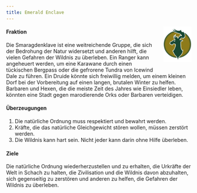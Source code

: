 ```yaml
---
title: Emerald Enclave
---
```


<img
  src='/images/factions/enclave.png'
  style='width:15%;
         float:right;
         margin-left: 1rem;
         margin-bottom: 1rem;'/>

#### Fraktion

Die Smaragdenklave ist eine weitreichende Gruppe, die sich der Bedrohung der Natur widersetzt und anderen hilft, die vielen Gefahren der Wildnis zu überleben.
Ein Ranger kann angeheuert werden, um eine Karawane durch einen tückischen Bergpass oder die gefrorene Tundra von Icewind Dale zu führen.
Ein Druide könnte sich freiwillig melden, um einem kleinen Dorf bei der Vorbereitung auf einen langen, brutalen Winter zu helfen.
Barbaren und Hexen, die die meiste Zeit des Jahres wie Einsiedler leben, könnten eine Stadt gegen marodierende Orks oder Barbaren verteidigen.

#### Überzeugungen

1. Die natürliche Ordnung muss respektiert und bewahrt werden.
2. Kräfte, die das natürliche Gleichgewicht stören wollen, müssen zerstört werden.
3. Die Wildnis kann hart sein. Nicht jeder kann darin ohne Hilfe überleben.

#### Ziele

Die natürliche Ordnung wiederherzustellen und zu erhalten, die Urkräfte der Welt in Schach zu halten, die Zivilisation und die Wildnis davon abzuhalten, sich gegenseitig zu zerstören und anderen zu helfen, die Gefahren der Wildnis zu überleben.
